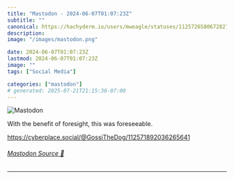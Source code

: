 ```yaml
---
title: "Mastodon - 2024-06-07T01:07:23Z"
subtitle: ""
canonical: https://hachyderm.io/users/mweagle/statuses/112572658067282739
description:
image: "/images/mastodon.png"

date: 2024-06-07T01:07:23Z
lastmod: 2024-06-07T01:07:23Z
image: ""
tags: ["Social Media"]

categories: ["mastodon"]
# generated: 2025-07-21T21:15:38-07:00
---
```

![Mastodon](/images/mastodon.png)

<p>With the benefit of foresight, this was foreseeable. </p><p><a href="https://cyberplace.social/@GossiTheDog/112571892036265641" target="_blank" rel="nofollow noopener noreferrer" translate="no"><span class="invisible">https://</span><span class="ellipsis">cyberplace.social/@GossiTheDog</span><span class="invisible">/112571892036265641</span></a></p>


###### [Mastodon Source 🐘](https://hachyderm.io/@mweagle/112572658067282739)

___
